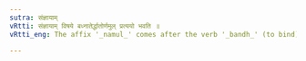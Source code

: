 ```yaml
---
sutra: संज्ञायाम्
vRtti: संज्ञायाम् विषये बध्नातेर्द्धातोर्णमुल् प्रत्ययो भवति ॥
vRtti_eng: The affix '_namul_' comes after the verb '_bandh_' (to bind) when the word so formed denotes an appellative.

---
```

